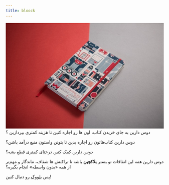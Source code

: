 ```yaml
---
title: bloock
---
```


![بلووک](bloock.jpg)
دوس دارین به جای خریدن کتاب، اون ها رو اجاره کنین تا هزینه کمتری بپردازین ؟

دوس دارین کتاب‌هاتون رو اجاره بدین تا بتونن واستون منبع درآمد باشن؟

دوس دارین کمک کنین درختای کمتری قطع بشه؟

دوس دارین همه این اتفاقات تو بستر **بلاکچین** باشه تا تراکنش ها شفاف،‌ ماندگار و مهم‌تر از همه «بدون واسطه» انجام بگیره؟

پس [بلووک](https://www.bloock.ir/) رو دنبال کنین!
